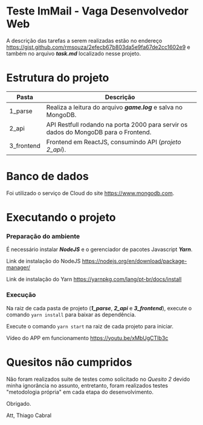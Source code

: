 # Teste ImMail - Vaga Desenvolvedor Web

A descrição das tarefas a serem realizadas estão no endereço https://gist.github.com/rmsouza/2efecb67b803da5e9fa67de2cc1602e9 e também no arquivo ***task.md*** localizado nesse projeto.



# Estrutura do projeto

| Pasta      | Descrição                                                    |
| ---------- | ------------------------------------------------------------ |
| 1_parse    | Realiza a leitura do arquivo ***game.log*** e salva no MongoDB. |
| 2_api      | API Restfull rodando na porta 2000 para servir os dados do MongoDB para o Frontend. |
| 3_frontend | Frontend em ReactJS, consumindo API (*projeto 2_api*).       |



# Banco de dados

Foi utilizado o serviço de Cloud do site https://www.mongodb.com.



# Executando o projeto



### Preparação do ambiente

É necessário instalar ***NodeJS*** e o gerenciador de pacotes Javascript ***Yarn***.

Link de instalação do NodeJS https://nodejs.org/en/download/package-manager/

Link de instalação do Yarn https://yarnpkg.com/lang/pt-br/docs/install



### Execução

Na raiz de cada pasta de projeto (***1_parse***, ***2_api*** e ***3_frontend***), execute o comando `yarn install` para baixar  as dependência.

Execute o comando `yarn start` na raiz de cada projeto para iniciar.

Vídeo do APP em funcionamento https://youtu.be/xMbUgCTIb3c



# Quesitos não cumpridos

Não foram realizados suite de testes como solicitado no *Quesito 2* devido minha ignorância no assunto, entretanto, foram realizados testes "metodologia própria" em cada etapa do desenvolvimento.



Obrigado.

Att, Thiago Cabral
